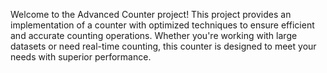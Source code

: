Welcome to the Advanced Counter project! This project provides an implementation of a counter with optimized techniques to ensure efficient and accurate counting operations. Whether you're working with large datasets or need real-time counting, this counter is designed to meet your needs with superior performance.

